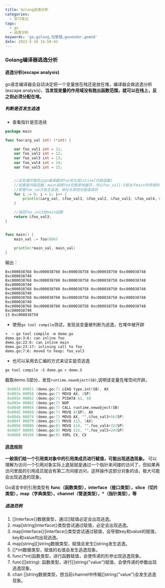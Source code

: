 ```yaml
---
title: Golang逃逸分析
categories:
  - 学习笔记
tags:
  - go
  - 逃逸分析
keywords: 'go,golang,包管理,govendor,gomod'
date: 2022-5-10 16:58:42
---
```

### Golang编译器逃逸分析

#### 逃逸分析(escape analysis)

go语言编译器会自动决定把一个变量放在栈还是放在堆，编译器会做逃逸分析(escape analysis)，**当发现变量的作用域没有跑出函数范围，就可以在栈上，反之则必须分配在堆。**

<!-- more -->

##### 判断是否发生逃逸

- 查看指针是否连续

```go
package main

func foo(arg_val int) (*int) {

    var foo_val1 int = 11;
    var foo_val2 int = 12;
    var foo_val3 int = 13;
    var foo_val4 int = 14;
    var foo_val5 int = 15;


    //此处循环是防止go编译器将foo优化成inline(内联函数)
    //如果是内联函数，main调用foo将是原地展开，所以foo_val1-5相当于main作用域的变量
    //即使foo_val3发生逃逸，地址与其他也是连续的
    for i := 0; i < 5; i++ {
        println(&arg_val, &foo_val1, &foo_val2, &foo_val3, &foo_val4, &foo_val5)
    }

    //返回foo_val3给main函数
    return &foo_val3;
}


func main() {
    main_val := foo(666)

    println(*main_val, main_val)
}
```

输出：

```shell
0xc000038768 0xc000038760 0xc000038758 0xc000038750 0xc000038748 0xc000038740
0xc000038768 0xc000038760 0xc000038758 0xc000038750 0xc000038748 0xc000038740
0xc000038768 0xc000038760 0xc000038758 0xc000038750 0xc000038748 0xc000038740
0xc000038768 0xc000038760 0xc000038758 0xc000038750 0xc000038748 0xc000038740
0xc000038768 0xc000038760 0xc000038758 0xc000038750 0xc000038748 0xc000038740
13 0xc000038750
```

- 使用`go tool compile`测试，发现该变量被判断为逃逸，在堆中被开辟

```shell
➜  ~ go tool compile -m demo.go 
demo.go:3:6: can inline foo
demo.go:22:6: can inline main
demo.go:23:17: inlining call to foo
demo.go:7:6: moved to heap: foo_val3
```

- 也可以采用去汇编的方式来证实是否逃逸

```shell
go tool compile -S demo.go > demo.S
```

截取demo.S部分，发现`runtime.newobject(SB)`,说明该变量在堆空间开辟。

```S
 0x0033 00051 (demo.go:7) LEAQ type.int(SB), AX
 0x003a 00058 (demo.go:7) MOVQ AX, (SP)
 0x003e 00062 (demo.go:7) PCDATA $1, $0
 0x003e 00062 (demo.go:7) NOP
 0x0040 00064 (demo.go:7) CALL runtime.newobject(SB)
 0x0045 00069 (demo.go:7) MOVQ 8(SP), AX
 0x004a 00074 (demo.go:7) MOVQ AX, "".&foo_val3+56(SP)
 0x004f 00079 (demo.go:7) MOVQ $13, (AX)
 0x0056 00086 (demo.go:8) MOVQ $14, "".foo_val4+32(SP)
 0x005f 00095 (demo.go:9) MOVQ $15, "".foo_val5+24(SP)
 0x0068 00104 (demo.go:9) XORL CX, CX
```

#### 逃逸规则

**一般我们给一个引用类对象中的引用类成员进行赋值，可能出现逃逸现象。**
可以理解为访问一个引用对象实际上底层就是通过一个指针来间接的访问了，但如果再访问里面的引用成员就会有第二次间接访问，这样操作这部分对象的话，极大可能会出现逃逸的现象。

Go语言中的引用类型有
**func（函数类型），interface（接口类型），slice（切片类型），map（字典类型），channel（管道类型），*（指针类型），等**

##### 逃逸范例

1. []interface{}数据类型，通过[]赋值必定会出现逃逸。
2. map[string]interface{}类型尝试通过赋值，必定会出现逃逸。
3. map[interface{}]interface{}类型尝试通过赋值，会导致key和value的赋值，key和value均出现逃逸。
4. map[string][]string数据类型，赋值会发生[]string发生逃逸。
5. []*int数据类型，赋值的右值会发生逃逸现象。
6. func(*int)函数类型，进行函数赋值，会使传递的形参出现逃逸现象。
7. func([]string): 函数类型，进行[]string{"value"}赋值，会使传递的参数出现逃逸现象。
8. chan []string数据类型，想当前channel中传输[]string{"value"}会发生逃逸现象。